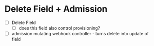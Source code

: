 
# Delete Field + Admission 
- [ ] Delete Field
  - [ ] does this field also control provisioning?
- [ ] admission mutating webhook controller - turns delete into update of field

# 
